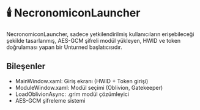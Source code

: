 # 🕯️ NecronomiconLauncher

NecronomiconLauncher, sadece yetkilendirilmiş kullanıcıların erişebileceği şekilde tasarlanmış, 
AES-GCM şifreli modül yükleyen, HWID ve token doğrulaması yapan bir Unturned başlatıcısıdır.

## Bileşenler
- MainWindow.xaml: Giriş ekranı (HWID + Token girişi)
- ModuleWindow.xaml: Modül seçimi (Oblivion, Gatekeeper)
- LoadOblivionAsync: .grim modül çözümleyici
- AES-GCM şifreleme sistemi
